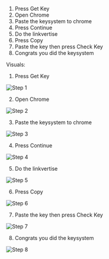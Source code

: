 1. Press Get Key
2. Open Chrome
3. Paste the keysystem to chrome
4. Press Continue
5. Do the linkvertise
6. Press Copy
7. Paste the key then press Check Key
8. Congrats you did the keysystem


Visuals:

1. Press Get Key

![Step 1](https://github.com/Disvenine/Bacon-Hub-Key-Step-By-Step/assets/142717516/9eec60b6-e8ea-4b0b-a40a-025e6de42df3)

2. Open Chrome

![Step 2](https://github.com/Disvenine/Bacon-Hub-Key-Step-By-Step/assets/142717516/390ba508-8f29-4775-8a06-800f63c2ce47)

3. Paste the keysystem to chrome

![Step 3](https://github.com/Disvenine/Bacon-Hub-Key-Step-By-Step/assets/142717516/fa39988e-1831-4ea3-b080-fab23bbfca26)

4. Press Continue

![Step 4](https://github.com/Disvenine/Bacon-Hub-Key-Step-By-Step/assets/142717516/a03c427a-a1bb-41a7-84ff-df96457d9b9f)

5. Do the linkvertise

![Step 5](https://github.com/Disvenine/Bacon-Hub-Key-Step-By-Step/assets/142717516/e2369a23-f393-426e-a47f-bff9e43dc8c9)

6. Press Copy

![Step 6](https://github.com/Disvenine/Bacon-Hub-Key-Step-By-Step/assets/142717516/1890537f-6226-4cad-8615-fa9f141fb812)

7. Paste the key then press Check Key

![Step 7](https://github.com/Disvenine/Bacon-Hub-Key-Step-By-Step/assets/142717516/877a5b11-0684-45f5-a414-f33d5f138d2d)

8. Congrats you did the keysystem

![Step 8](https://github.com/Disvenine/Bacon-Hub-Key-Step-By-Step/assets/142717516/a51e8315-46b5-4954-a057-d1b28849975c)
